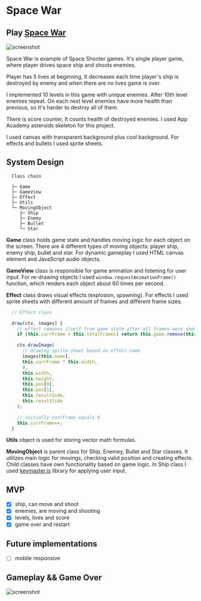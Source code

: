 # Space War

## Play [Space War](https://spacewar0.herokuapp.com "Space War")

![screenshot](http://res.cloudinary.com/safenotes/image/upload/v1485313063/Screen_Shot_2017-01-24_at_6.56.20_PM_hz5puq.png)

Space War is example of Space Shooter games. It's single player game, where player drives space ship and shoots enemies. 

Player has 5 lives at beginning, It decreases each time player's ship is destroyed by enemy and when there are no lives game is over. 

I implemented 10 levels in this game with unique enemies. After 10th level enemies repeat. On each next level enemies have more health than previous, so It's harder to destroy all of them. 

There is score counter, It counts health of destroyed enemies. I used App Academy asteroids skeleton for this project.

I used canvas with transparent background plus cool background. For effects and bullets I used sprite sheets.

## System Design

```
  Class chain

  ├─ Game
  ├─ GameView
  ├─ Effect
  ├─ Utils
  └─ MovingObject 
     ├─ Ship
     ├─ Enemy
     ├─ Bullet
     └─ Star
```

**Game** class holds game state and handles moving logic for each object on the screen. There are 4 different types of moving objects: player ship, enemy ship, bullet and star. For dynamic gameplay I used HTML canvas element and JavaScript audio objects.

**GameView** class is responsible for game animation and listening for user input. For re-drawing objects I used `window.requestAnimationFrame()` function, which renders each object about 60 times per second.

**Effect** class draws visual effects (explosion, spawning). For effects I used sprite sheets with different amount of frames and different frame sizes. 

```js
  // Effect class

  draw(ctx, images) {
    // effect removes itself from game state after all frames were shown
    if (this.currFrame > this.totalFrames) return this.game.remove(this);

    ctx.drawImage(
      // drawing sprite sheet based on effect name
      images[this.name],
      this.currFrame * this.width,
      0,
      this.width,
      this.height,
      this.pos[0],
      this.pos[1],
      this.resultSide,
      this.resultSide
    );

    // initially currFrame equals 0
    this.currFrame++;
  }
```

**Utils** object is used for storing vector math formulas.

**MovingObject** is parent class for Ship, Enemey, Bullet and Star classes. It utilizes main logic for movings, checking valid position and creating effects. Child classes have own functionality based on game logic. In Ship class I used [keymaster.js](https://github.com/madrobby/keymaster) library for applying user input.

## MVP

- [x] ship, can move and shoot
- [x] enemies, are moving and shooting
- [x] levels, lives and score
- [x] game over and restart

## Future implementations

- [ ] mobile responsive

## Gameplay && Game Over

![screenshot](http://res.cloudinary.com/safenotes/image/upload/v1485320511/Screen_Shot_2017-01-24_at_6.56.35_PM_yexeqt_jjmv99.png)